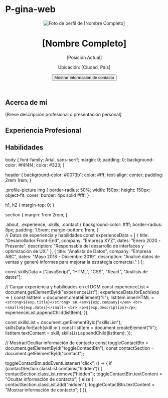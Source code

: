 # P-gina-web
<!DOCTYPE html>
<html lang="es">
<head>
  <meta charset="UTF-8">
  <meta name="viewport" content="width=device-width, initial-scale=1.0">
  <title>Perfil Profesional - [Nombre Completo]</title>
  <link rel="stylesheet" href="css/styles.css">
</head>
<body>
  <header>
    <div class="profile-picture">
      <img src="img/profile.jpg" alt="Foto de perfil de [Nombre Completo]">
    </div>
    <h1 id="name">[Nombre Completo]</h1>
    <p id="position">[Posición Actual]</p>
    <p>Ubicación: <span id="location">[Ciudad, País]</span></p>
    <button id="contactButton">Mostrar información de contacto</button>
  </header>

  <section class="about">
    <h2>Acerca de mí</h2>
    <p id="about">[Breve descripción profesional o presentación personal]</p>
  </section>

  <section class="experience">
    <h2>Experiencia Profesional</h2>
    <ul id="experienceList">
      <!-- Las experiencias se cargarán desde JavaScript -->
    </ul>
  </section>

  <section class="skills">
    <h2>Habilidades</h2>
    <ul id="skillsList">
      <!-- Las habilidades se cargarán desde JavaScript -->
    </ul>
  </section>

  <section id="contactInfo" class="contact" style="display: none;">
    <h2>Contacto</h2>
    <p>Email: [correo@example.com]</p>
    <p>LinkedIn: <a href="https://linkedin.com/in/[nombre-perfil]" target="_blank">Visita mi perfil</a></p>
  </section>

  <script src="js/main.js"></script>
</body>
</html>body {
  font-family: Arial, sans-serif;
  margin: 0;
  padding: 0;
  background-color: #f4f4f4;
  color: #333;
}

header {
  background-color: #0073b1;
  color: #fff;
  text-align: center;
  padding: 2rem 1rem;
}

.profile-picture img {
  border-radius: 50%;
  width: 150px;
  height: 150px;
  object-fit: cover;
  border: 4px solid #fff;
}

h1, h2 {
  margin-top: 0;
}

section {
  margin: 1rem 2rem;
}

.about, .experience, .skills, .contact {
  background-color: #fff;
  border-radius: 8px;
  padding: 1.5rem;
  margin-bottom: 1rem;
}  
// Datos de experiencia y habilidades
const experienceData = [
  {
    title: "Desarrollador Front-End",
    company: "Empresa XYZ",
    dates: "Enero 2020 - Presente",
    description: "Responsable del desarrollo de interfaces y optimización de UX."
  },
  {
    title: "Analista de Datos",
    company: "Empresa ABC",
    dates: "Mayo 2018 - Diciembre 2019",
    description: "Analicé datos de ventas y generé informes para mejorar la estrategia comercial."
  }
];

const skillsData = ["JavaScript", "HTML", "CSS", "React", "Análisis de datos"];

// Cargar experiencia y habilidades en el DOM
const experienceList = document.getElementById("experienceList");
experienceData.forEach(exp => {
  const listItem = document.createElement("li");
  listItem.innerHTML = `
    <strong>${exp.title}</strong> en <em>${exp.company}</em> <br>
    <small>${exp.dates}</small> <br>
    <p>${exp.description}</p>
  `;
  experienceList.appendChild(listItem);
});

const skillsList = document.getElementById("skillsList");
skillsData.forEach(skill => {
  const listItem = document.createElement("li");
  listItem.textContent = skill;
  skillsList.appendChild(listItem);
});

// Mostrar/Ocultar información de contacto
const toggleContactBtn = document.getElementById("toggleContactBtn");
const contactSection = document.getElementById("contact");

toggleContactBtn.addEventListener("click", () => {
  if (contactSection.classList.contains("hidden")) {
    contactSection.classList.remove("hidden");
    toggleContactBtn.textContent = "Ocultar información de contacto";
  } else {
    contactSection.classList.add("hidden");
    toggleContactBtn.textContent = "Mostrar información de contacto";
  }
});


